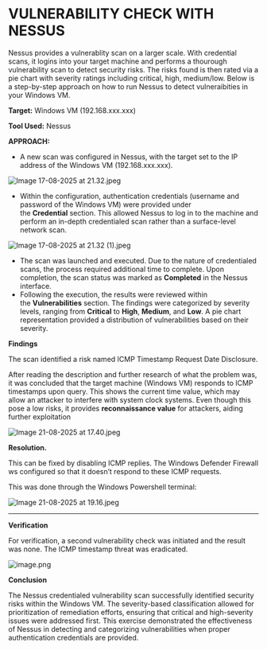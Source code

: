 # VULNERABILITY CHECK WITH NESSUS

Nessus provides a vulnerablity scan on a larger scale. With credential scans, it logins into your target machine and performs a thourough vulnerability scan to detect security risks. The risks found is then rated via a pie chart with severity ratings including critical, high, medium/low. Below is a step-by-step approach on how to run Nessus to detect vulneraibities in your Windows VM.

**Target:** Windows VM (192.168.xxx.xxx)

**Tool Used:** Nessus

**APPROACH:**

- A new scan was configured in Nessus, with the target set to the IP address of the Windows VM (192.168.xxx.xxx).

![Image 17-08-2025 at 21.32.jpeg](VULNERABILITY%20CHECK%20WITH%20NESSUS%202542b90cbf22806da5eac72d36593e26/Image_17-08-2025_at_21.32.jpeg)

- Within the configuration, authentication credentials (username and password of the Windows VM) were provided under the **Credential** section. This allowed Nessus to log in to the machine and perform an in-depth credentialed scan rather than a surface-level network scan.

![Image 17-08-2025 at 21.32 (1).jpeg](VULNERABILITY%20CHECK%20WITH%20NESSUS%202542b90cbf22806da5eac72d36593e26/Image_17-08-2025_at_21.32_(1).jpeg)

- The scan was launched and executed. Due to the nature of credentialed scans, the process required additional time to complete. Upon completion, the scan status was marked as **Completed** in the Nessus interface.
- Following the execution, the results were reviewed within the **Vulnerabilities** section. The findings were categorized by severity levels, ranging from **Critical** to **High**, **Medium**, and **Low**. A pie chart representation provided a distribution of vulnerabilities based on their severity.

**Findings**

The scan identified a risk named ICMP Timestamp Request Date Disclosure.

After reading the description and further research of what the problem was, it was concluded that the target machine (Windows VM) responds to ICMP timestamps upon query. This shows the current time value, which may allow an attacker to interfere with system clock systems. Even though this pose a low risks, it provides **reconnaissance value** for attackers, aiding further exploitation

![Image 21-08-2025 at 17.40.jpeg](VULNERABILITY%20CHECK%20WITH%20NESSUS%202542b90cbf22806da5eac72d36593e26/Image_21-08-2025_at_17.40.jpeg)

**Resolution.**

This can be fixed by disabling ICMP replies. The Windows Defender Firewall ws configured  so that it doesn’t respond to these ICMP requests.

This was done through the Windows Powershell terminal:

![Image 21-08-2025 at 19.16.jpeg](VULNERABILITY%20CHECK%20WITH%20NESSUS%202542b90cbf22806da5eac72d36593e26/Image_21-08-2025_at_19.16.jpeg)

---

**Verification**

For verification, a second vulnerability check was initiated and the result was none. The ICMP timestamp threat was eradicated. 

![image.png](VULNERABILITY%20CHECK%20WITH%20NESSUS%202542b90cbf22806da5eac72d36593e26/image.png)

**Conclusion**

The Nessus credentialed vulnerability scan successfully identified security risks within the Windows VM. The severity-based classification allowed for prioritization of remediation efforts, ensuring that critical and high-severity issues were addressed first. This exercise demonstrated the effectiveness of Nessus in detecting and categorizing vulnerabilities when proper authentication credentials are provided.